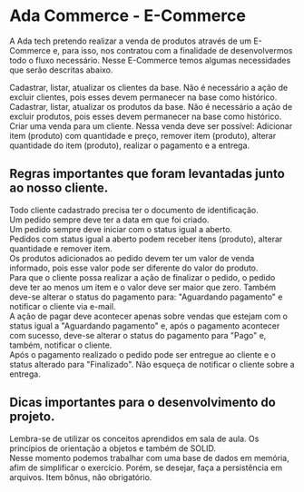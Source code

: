 # Ada Commerce - E-Commerce
A Ada tech pretendo realizar a venda de produtos através de um E-Commerce e, para isso, nos contratou com a finalidade de desenvolvermos todo o fluxo necessário. Nesse E-Commerce temos algumas necessidades que serão descritas abaixo.  

Cadastrar, listar, atualizar os clientes da base. Não é necessário a ação de excluir clientes, pois esses devem permanecer na base como histórico.  
Cadastrar, listar, atualizar os produtos da base. Não é necessário a ação de excluir produtos, pois esses devem permanecer na base como histórico.  
Criar uma venda para um cliente. Nessa venda deve ser possível: Adicionar item (produto) com quantidade e preço, remover item (produto), alterar quantidade do item (produto), realizar o pagamento e a entrega.  
## Regras importantes que foram levantadas junto ao nosso cliente.  

Todo cliente cadastrado precisa ter o documento de identificação.  
Um pedido sempre deve ter a data em que foi criado.  
Um pedido sempre deve iniciar com o status igual a aberto.  
Pedidos com status igual a aberto podem receber itens (produto), alterar quantidade e remover item.  
Os produtos adicionados ao pedido devem ter um valor de venda informado, pois esse valor pode ser diferente do valor do produto.  
Para que o cliente possa realizar a ação de finalizar o pedido, o pedido deve ter ao menos um item e o valor deve ser maior que zero. Também deve-se alterar o status do pagamento para: "Aguardando pagamento" e notificar o cliente via e-mail.  
A ação de pagar deve acontecer apenas sobre vendas que estejam com o status igual a "Aguardando pagamento" e, após o pagamento acontecer com sucesso, deve-se alterar o status do pagamento para "Pago" e, também, notificar o cliente.  
Após o pagamento realizado o pedido pode ser entregue ao cliente e o status alterado para "Finalizado". Não esqueça de notificar o cliente sobre a entrega.  
## Dicas importantes para o desenvolvimento do projeto.  

Lembra-se de utilizar os conceitos aprendidos em sala de aula. Os princípios de orientação a objetos e também de SOLID.  
Nesse momento podemos trabalhar com uma base de dados em memória, afim de simplificar o exercício. Porém, se desejar, faça a persistência em arquivos. Item bônus, não obrigatório.  
